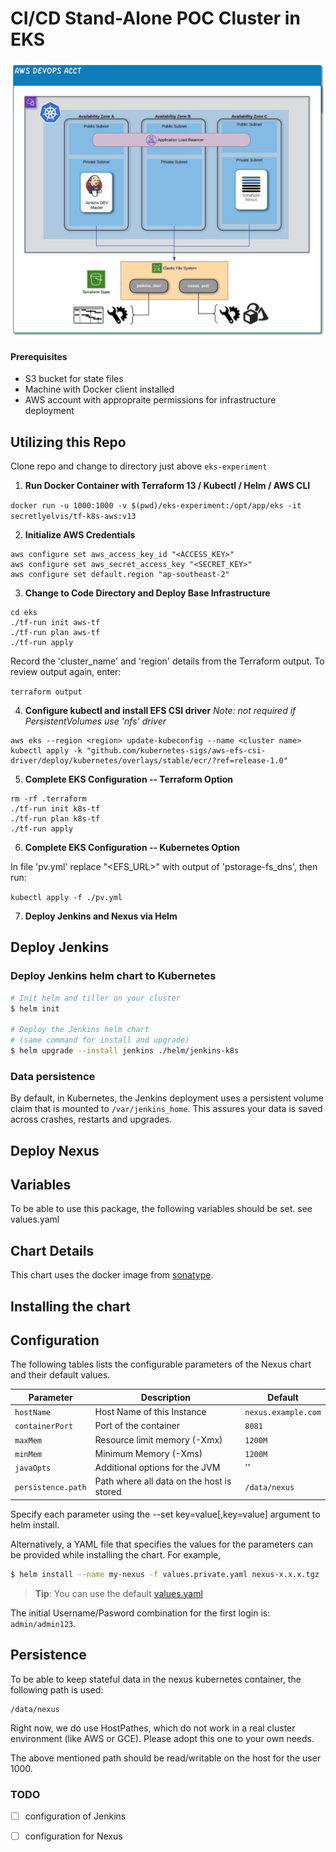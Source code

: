 # **CI/CD Stand-Alone POC Cluster in EKS**

![Overview diagram](./images/Overview.jpeg)

#### Prerequisites
- S3 bucket for state files
- Machine with Docker client installed
- AWS account with appropraite permissions for infrastructure deployment
## **Utilizing this Repo**
Clone repo and change to directory just above `eks-experiment`
1. **Run Docker Container with Terraform 13 / Kubectl / Helm / AWS CLI**

`docker run -u 1000:1000 -v $(pwd)/eks-experiment:/opt/app/eks -it secretlyelvis/tf-k8s-aws:v13`

2. **Initialize AWS Credentials**
```
aws configure set aws_access_key_id "<ACCESS_KEY>"
aws configure set aws_secret_access_key "<SECRET_KEY>"
aws configure set default.region "ap-southeast-2"
```
3. **Change to Code Directory and Deploy Base Infrastructure**
```
cd eks
./tf-run init aws-tf
./tf-run plan aws-tf
./tf-run apply
```
Record the 'cluster_name' and 'region' details from the Terraform output.  To review output again, enter:

`terraform output`

4. **Configure kubectl and install EFS CSI driver**
_Note: not required if PersistentVolumes use 'nfs' driver_
```
aws eks --region <region> update-kubeconfig --name <cluster name>
kubectl apply -k "github.com/kubernetes-sigs/aws-efs-csi-driver/deploy/kubernetes/overlays/stable/ecr/?ref=release-1.0"
```
5. **Complete EKS Configuration -- Terraform Option**
```
rm -rf .terraform
./tf-run init k8s-tf
./tf-run plan k8s-tf
./tf-run apply
```
6. **Complete EKS Configuration -- Kubernetes Option**

In file 'pv.yml' replace "<EFS_URL>" with output of 'pstorage-fs_dns', then run:

`kubectl apply -f ./pv.yml`

7. **Deploy Jenkins and Nexus via Helm**

## Deploy Jenkins

### Deploy Jenkins helm chart to Kubernetes
```bash
# Init helm and tiller on your cluster
$ helm init

# Deploy the Jenkins helm chart
# (same command for install and upgrade)
$ helm upgrade --install jenkins ./helm/jenkins-k8s
```

### Data persistence
By default, in Kubernetes, the Jenkins deployment uses a persistent volume claim that is mounted to `/var/jenkins_home`.
This assures your data is saved across crashes, restarts and upgrades.

## Deploy Nexus

## Variables
To be able to use this package, the following variables should be set.
see values.yaml

## Chart Details
This chart uses the docker image from [sonatype](https://github.com/sonatype/docker-nexus3).

## Installing the chart

## Configuration
The following tables lists the configurable parameters of the Nexus chart and their default values.

|Parameter|Description|Default|
|---------|-----------|-------|
|`hostName`|Host Name of this Instance|`nexus.example.com`|
|`containerPort`|Port of the container|`8081`|
|`maxMem`|Resource limit memory (-Xmx)|`1200M`|
|`minMem`|Minimum Memory (-Xms)|`1200M`|
|`javaOpts`|Additional options for the JVM|''|
|`persistence.path`|Path where all data on the host is stored|`/data/nexus`|

Specify each parameter using the --set key=value[,key=value] argument to helm install.

Alternatively, a YAML file that specifies the values for the parameters can be provided while installing the chart. For example,

```bash
$ helm install --name my-nexus -f values.private.yaml nexus-x.x.x.tgz
```

> **Tip**: You can use the default [values.yaml](values.yaml)

The initial Username/Pasword combination for the first login is: `admin/admin123`.

## Persistence
To be able to keep stateful data in the nexus kubernetes container, the following path is used:

```
/data/nexus
```

Right now, we do use HostPathes, which do not work in a real cluster environment (like AWS or GCE). Please adopt this one to your own needs.

The above mentioned path should be read/writable on the host for the user 1000.

### TODO
- [ ] configuration of Jenkins
- [ ] configuration for Nexus

